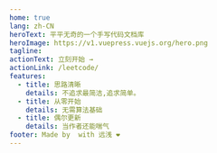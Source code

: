 ```yaml
---
home: true
lang: zh-CN
heroText: 平平无奇的一个手写代码文档库
heroImage: https://v1.vuepress.vuejs.org/hero.png
tagline:
actionText: 立刻开始 →
actionLink: /leetcode/
features:
  - title: 思路清晰
    details: 不追求最简洁,追求简单。
  - title: 从零开始
    details: 无需算法基础
  - title: 偶尔更新
    details: 当作者还能喘气
footer: Made by  with 远浅 ❤️
---
```

